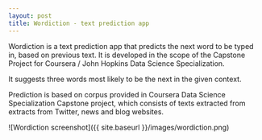 ```yaml
---
layout: post
title: Wordiction - text prediction app
---
```


Wordiction is a text prediction app that predicts the next word to be typed in, based on previous text. It is developed in the scope of the Capstone Project for Coursera / John Hopkins Data Science Specialization.

It suggests three words most likely to be the next in the given context.

Prediction is based on corpus provided in Coursera Data Science Specialization Capstone project, which consists of texts extracted from extracts from Twitter, news and blog websites.

![Wordiction screenshot]({{ site.baseurl }}/images/wordiction.png)

